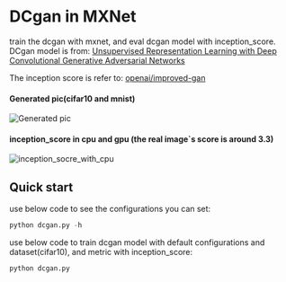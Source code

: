 # DCgan in MXNet

train the dcgan with mxnet, and eval dcgan model with inception_score.
DCgan model is from: [Unsupervised Representation Learning with Deep Convolutional Generative Adversarial Networks](https://arxiv.org/abs/1511.06434)

The inception score is refer to: [openai/improved-gan
](https://github.com/openai/improved-gan)


#### Generated pic(cifar10 and mnist)
![Generated pic](https://github.com/pengxin99/incubator-mxnet/blob/dcgan-inception_score/example/gluon/DCgan/pic/fake_img_iter_19520.png)

#### inception_score in cpu and gpu (the real image`s score is around 3.3)
![inception_socre_with_cpu](https://github.com/pengxin99/incubator-mxnet/blob/dcgan-inception_score/example/gluon/DCgan/pic/inception_score_cifar10_cpu.png)

## Quick start
use below code to see the configurations you can set:
```python
python dcgan.py -h
```

use below code to train dcgan model with default configurations and dataset(cifar10), and metric with inception_score:
```python
python dcgan.py
```
